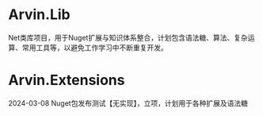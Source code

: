 # Arvin.Lib
Net类库项目，用于Nuget扩展与知识体系整合，计划包含语法糖、算法、复杂运算、常用工具等，以避免工作学习中不断重复开发。

# Arvin.Extensions
2024-03-08 Nuget包发布测试【无实现】，立项，计划用于各种扩展及语法糖